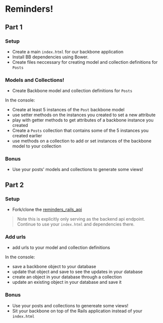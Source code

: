 # Reminders!


## Part 1
### Setup
- Create a main `index.html` for our backbone application
- Install BB dependencies using Bower.
- Create files neccessary for creating model and collection definitions for `Posts`

### Models and Collections!
- Create Backbone model and collection definitions for `Posts`

In the console:
- Create at least 5 instances of the `Post` backbone model
- use setter methods on the instances you created to set a new attribute
- play with getter methods to get attributes of a backbone instance you created
- Create a `Posts` collection that contains some of the 5 instances you created earlier
- use methods on a collection to add or set instances of the backbone model to your collection

### Bonus
- Use your posts' models and collections to generate some views!

## Part 2
### Setup
- Fork/clone the [reminders_rails_api](https://github.com/ga-dc/reminder_rails_api)
> Note this is explicitly only serving as the backend api endpoint. Continue to use your `index.html` and dependencies there.

### Add urls
- add urls to your model and collection definitions

In the console:
- save a backbone object to your database
- update that object and save to see the updates in your database
- create an object in your database through a collection
- update an existing object in your database and save it

### Bonus
- Use your posts and collections to genereate some views!
- Sit your backbone on top of the Rails application instead of your `index.html`
